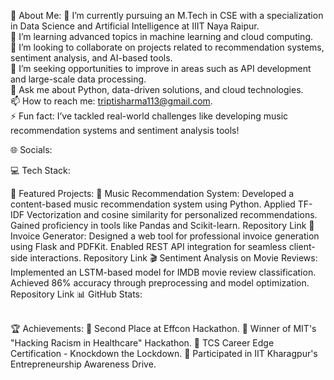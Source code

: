 💫 About Me:
🔭 I’m currently pursuing an M.Tech in CSE with a specialization in Data Science and Artificial Intelligence at IIIT Naya Raipur.<br>🌱 I’m learning advanced topics in machine learning and cloud computing.<br>👯 I’m looking to collaborate on projects related to recommendation systems, sentiment analysis, and AI-based tools.<br>🤔 I’m seeking opportunities to improve in areas such as API development and large-scale data processing.<br>💬 Ask me about Python, data-driven solutions, and cloud technologies.<br>📫 How to reach me: triptisharma113@gmail.com.<br>⚡ Fun fact: I’ve tackled real-world challenges like developing music recommendation systems and sentiment analysis tools!

🌐 Socials:


💻 Tech Stack:



📂 Featured Projects:
🎵 Music Recommendation System:
Developed a content-based music recommendation system using Python.
Applied TF-IDF Vectorization and cosine similarity for personalized recommendations.
Gained proficiency in tools like Pandas and Scikit-learn.
Repository Link
📄 Invoice Generator:
Designed a web tool for professional invoice generation using Flask and PDFKit.
Enabled REST API integration for seamless client-side interactions.
Repository Link
🎬 Sentiment Analysis on Movie Reviews:
Implemented an LSTM-based model for IMDB movie review classification.
Achieved 86% accuracy through preprocessing and model optimization.
Repository Link
📊 GitHub Stats:
<br/>
<br/>

🏆 Achievements:
🥈 Second Place at Effcon Hackathon.
🏅 Winner of MIT's "Hacking Racism in Healthcare" Hackathon.
📜 TCS Career Edge Certification - Knockdown the Lockdown.
🚀 Participated in IIT Kharagpur's Entrepreneurship Awareness Drive.

